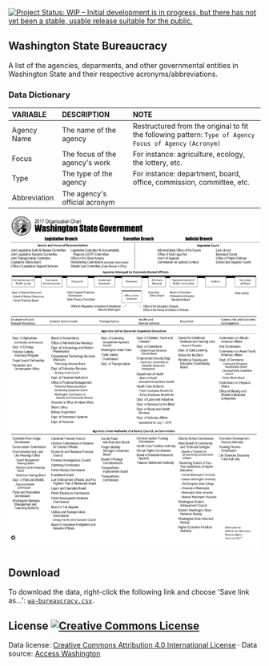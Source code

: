 
<a href="http://www.repostatus.org/#active"><img src="http://www.repostatus.org/badges/latest/active.svg" alt="Project Status: WIP – Initial development is in progress, but there has not yet been a stable, usable release suitable for the public." /></a>

Washington State Bureaucracy
----------------------------

A list of the agencies, deparments, and other governmental entities in Washington State and their respective acronyms/abbreviations.

### Data Dictionary

| VARIABLE     | DESCRIPTION                    | NOTE                                                                                                        |
|:-------------|:-------------------------------|:------------------------------------------------------------------------------------------------------------|
| Agency Name  | The name of the agency         | Restructured from the original to fit the following pattern: `Type of Agency` `Focus of Agency` `(Acronym)` |
| Focus        | The focus of the agency's work | For instance: agriculture, ecology, the lottery, etc.                                                       |
| Type         | The type of the agency         | For instance: department, board, office, commission, committee, etc.                                        |
| Abbreviation | The agency's official acronym  |                                                                                                             |

![](https://github.com/tiernanmartin/datasets/raw/master/wa-bureaucracy/resources/wa-org-chart.png)

Download
--------

To download the data, right-click the following link and choose 'Save link as...': [`wa-bureaucracy.csv`](https://raw.githubusercontent.com/tiernanmartin/datasets/master/wa-bureaucracy/data/wa-bureaucracy.csv).

License <a rel="license" href="http://creativecommons.org/licenses/by/4.0/"><img alt="Creative Commons License" style="border-width:0" src="https://i.creativecommons.org/l/by/4.0/80x15.png" /></a>
----------------------------------------------------------------------------------------------------------------------------------------------------------------------------------------------------

Data license: [Creative Commons Attribution 4.0 International License](http://creativecommons.org/licenses/by/4.0/) · Data source: [Access Washington](https://access.wa.gov/agency.html)
